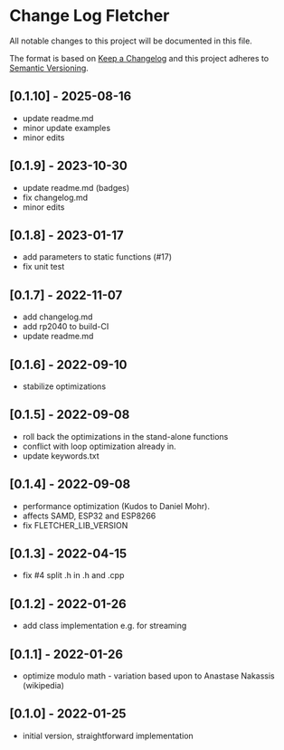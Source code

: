 # Change Log Fletcher

All notable changes to this project will be documented in this file.

The format is based on [Keep a Changelog](http://keepachangelog.com/)
and this project adheres to [Semantic Versioning](http://semver.org/).


## [0.1.10] - 2025-08-16
- update readme.md
- minor update examples
- minor edits

## [0.1.9] - 2023-10-30
- update readme.md (badges)
- fix changelog.md
- minor edits

## [0.1.8] - 2023-01-17
- add parameters to static functions (#17)
- fix unit test

## [0.1.7] - 2022-11-07
- add changelog.md
- add rp2040 to build-CI
- update readme.md

## [0.1.6] - 2022-09-10
- stabilize optimizations

## [0.1.5] - 2022-09-08
- roll back the optimizations in the stand-alone functions
- conflict with loop optimization already in.
- update keywords.txt

## [0.1.4] - 2022-09-08
- performance optimization (Kudos to Daniel Mohr).
- affects SAMD, ESP32 and ESP8266
- fix FLETCHER_LIB_VERSION

## [0.1.3] - 2022-04-15
- fix #4 split .h in .h and .cpp

## [0.1.2] - 2022-01-26
- add class implementation e.g. for streaming

## [0.1.1] - 2022-01-26
- optimize modulo math - variation based upon to Anastase Nakassis (wikipedia)

## [0.1.0] - 2022-01-25
- initial version, straightforward implementation

